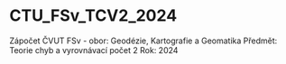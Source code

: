 # CTU_FSv_TCV2_2024
Zápočet ČVUT FSv - obor: Geodézie, Kartografie a Geomatika Předmět: Teorie chyb a vyrovnávací počet 2 Rok: 2024
